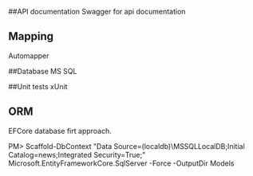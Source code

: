 ##API documentation
Swagger for api documentation

## Mapping
Automapper

##Database
MS SQL

##Unit tests
xUnit

## ORM
EFCore database firt approach.

PM> Scaffold-DbContext "Data Source=(localdb)\MSSQLLocalDB;Initial Catalog=news;Integrated Security=True;" Microsoft.EntityFrameworkCore.SqlServer -Force  -OutputDir Models 
